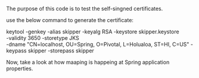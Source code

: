 The purpose of this code is to test the self-singned certificates.

use the below command to generate the certificate:

keytool -genkey -alias skipper -keyalg RSA -keystore skipper.keystore \
-validity 3650 -storetype JKS \
-dname "CN=localhost, OU=Spring, O=Pivotal, L=Holualoa, ST=HI, C=US"
-keypass skipper -storepass skipper

Now, take a look at how maaping is happeing at Spring application properties.